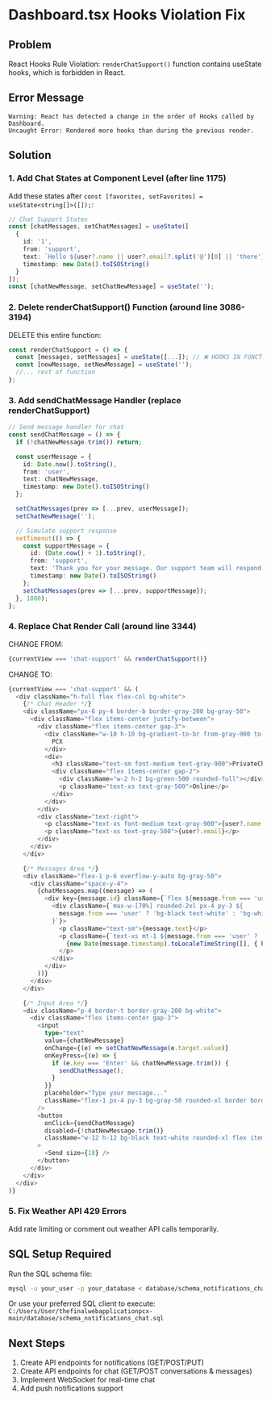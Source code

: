 # Dashboard.tsx Hooks Violation Fix

## Problem
React Hooks Rule Violation: `renderChatSupport()` function contains useState hooks, which is forbidden in React.

## Error Message
```
Warning: React has detected a change in the order of Hooks called by Dashboard.
Uncaught Error: Rendered more hooks than during the previous render.
```

## Solution

### 1. Add Chat States at Component Level (after line 1175)

Add these states after `const [favorites, setFavorites] = useState<string[]>([]);`:

```typescript
// Chat Support States
const [chatMessages, setChatMessages] = useState([
  {
    id: '1',
    from: 'support',
    text: `Hello ${user?.name || user?.email?.split('@')[0] || 'there'}! Welcome to PrivateCharterX support. How can we help you today?`,
    timestamp: new Date().toISOString()
  }
]);
const [chatNewMessage, setChatNewMessage] = useState('');
```

### 2. Delete renderChatSupport() Function (around line 3086-3194)

DELETE this entire function:
```typescript
const renderChatSupport = () => {
  const [messages, setMessages] = useState([...]); // ❌ HOOKS IN FUNCTION - BAD!
  const [newMessage, setNewMessage] = useState('');
  //... rest of function
};
```

### 3. Add sendChatMessage Handler (replace renderChatSupport)

```typescript
// Send message handler for chat
const sendChatMessage = () => {
  if (!chatNewMessage.trim()) return;

  const userMessage = {
    id: Date.now().toString(),
    from: 'user',
    text: chatNewMessage,
    timestamp: new Date().toISOString()
  };

  setChatMessages(prev => [...prev, userMessage]);
  setChatNewMessage('');

  // Simulate support response
  setTimeout(() => {
    const supportMessage = {
      id: (Date.now() + 1).toString(),
      from: 'support',
      text: 'Thank you for your message. Our support team will respond shortly.',
      timestamp: new Date().toISOString()
    };
    setChatMessages(prev => [...prev, supportMessage]);
  }, 1000);
};
```

### 4. Replace Chat Render Call (around line 3344)

CHANGE FROM:
```typescript
{currentView === 'chat-support' && renderChatSupport()}
```

CHANGE TO:
```typescript
{currentView === 'chat-support' && (
  <div className="h-full flex flex-col bg-white">
    {/* Chat Header */}
    <div className="px-6 py-4 border-b border-gray-200 bg-gray-50">
      <div className="flex items-center justify-between">
        <div className="flex items-center gap-3">
          <div className="w-10 h-10 bg-gradient-to-br from-gray-900 to-gray-700 rounded-full flex items-center justify-center text-white text-sm font-medium">
            PCX
          </div>
          <div>
            <h3 className="text-sm font-medium text-gray-900">PrivateCharterX Support</h3>
            <div className="flex items-center gap-2">
              <div className="w-2 h-2 bg-green-500 rounded-full"></div>
              <p className="text-xs text-gray-500">Online</p>
            </div>
          </div>
        </div>
        <div className="text-right">
          <p className="text-xs font-medium text-gray-900">{user?.name || 'User'}</p>
          <p className="text-xs text-gray-500">{user?.email}</p>
        </div>
      </div>
    </div>

    {/* Messages Area */}
    <div className="flex-1 p-6 overflow-y-auto bg-gray-50">
      <div className="space-y-4">
        {chatMessages.map((message) => (
          <div key={message.id} className={`flex ${message.from === 'user' ? 'justify-end' : 'justify-start'}`}>
            <div className={`max-w-[70%] rounded-2xl px-4 py-3 ${
              message.from === 'user' ? 'bg-black text-white' : 'bg-white text-gray-900 border border-gray-200'
            }`}>
              <p className="text-sm">{message.text}</p>
              <p className={`text-xs mt-1 ${message.from === 'user' ? 'text-gray-300' : 'text-gray-500'}`}>
                {new Date(message.timestamp).toLocaleTimeString([], { hour: '2-digit', minute: '2-digit' })}
              </p>
            </div>
          </div>
        ))}
      </div>
    </div>

    {/* Input Area */}
    <div className="p-4 border-t border-gray-200 bg-white">
      <div className="flex items-center gap-3">
        <input
          type="text"
          value={chatNewMessage}
          onChange={(e) => setChatNewMessage(e.target.value)}
          onKeyPress={(e) => {
            if (e.key === 'Enter' && chatNewMessage.trim()) {
              sendChatMessage();
            }
          }}
          placeholder="Type your message..."
          className="flex-1 px-4 py-3 bg-gray-50 rounded-xl border border-gray-200 outline-none text-sm placeholder-gray-400 focus:ring-2 focus:ring-gray-300 focus:border-transparent transition-all"
        />
        <button
          onClick={sendChatMessage}
          disabled={!chatNewMessage.trim()}
          className="w-12 h-12 bg-black text-white rounded-xl flex items-center justify-center hover:bg-gray-800 transition-all disabled:opacity-50 disabled:cursor-not-allowed shadow-sm"
        >
          <Send size={18} />
        </button>
      </div>
    </div>
  </div>
)}
```

### 5. Fix Weather API 429 Errors

Add rate limiting or comment out weather API calls temporarily.

## SQL Setup Required

Run the SQL schema file:
```bash
mysql -u your_user -p your_database < database/schema_notifications_chat.sql
```

Or use your preferred SQL client to execute:
`C:/Users/User/thefinalwebapplicationpcx-main/database/schema_notifications_chat.sql`

## Next Steps

1. Create API endpoints for notifications (GET/POST/PUT)
2. Create API endpoints for chat (GET/POST conversations & messages)
3. Implement WebSocket for real-time chat
4. Add push notifications support
